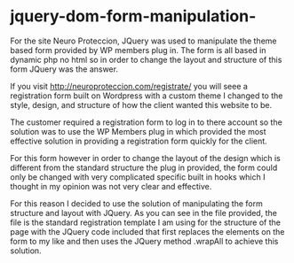 # jquery-dom-form-manipulation-
For the site Neuro Proteccion, JQuery was used to manipulate the theme based form provided by WP members plug in. The form is all based in dynamic php no html so in order to change the layout and structure of this form JQuery was the answer. 

If you visit http://neuroproteccion.com/registrate/ you will seee a registration form built on Wordpress with a custom theme 
I changed to the style, design, and structure of how the client wanted this website to be. 

The customer required a registration form to log in to there account so the solution was to use the WP Members plug in which
provided the most effective solution in providing a registration form quickly for the client. 

For this form however in order to change the layout of the design which is different from the standard structure the plug in 
provided, the form could only be changed with very complicated specific built in hooks which I thought in my opinion was not
very clear and effective. 

For this reason I decided to use the solution of manipulating the form structure and layout with JQuery. As you can see in the 
file provided, the file is the standard registration template I am using for the structure of the page with the JQuery code
included that first replaces the elements on the form to my like and then uses the JQuery method .wrapAll to achieve this
solution. 
